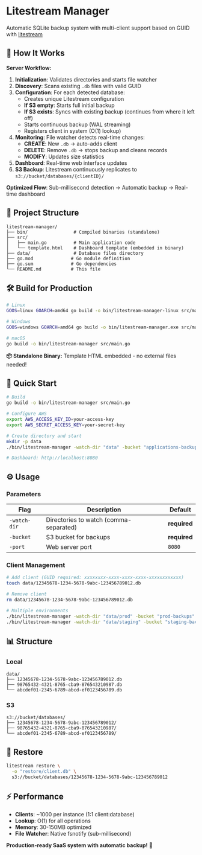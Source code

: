 # Litestream Manager

Automatic SQLite backup system with multi-client support based on GUID with [litestream](https://github.com/benbjohnson/litestream)

## 🔄 How It Works

**Server Workflow:**

1. **Initialization**: Validates directories and starts file watcher
2. **Discovery**: Scans existing `.db` files with valid GUID
3. **Configuration**: For each detected database:
   - Creates unique Litestream configuration
   - **If S3 empty**: Starts full initial backup
   - **If S3 exists**: Syncs with existing backup (continues from where it left off)
   - Starts continuous backup (WAL streaming)
   - Registers client in system (O(1) lookup)
4. **Monitoring**: File watcher detects real-time changes:
   - **CREATE**: New `.db` → auto-adds client
   - **DELETE**: Remove `.db` → stops backup and cleans records
   - **MODIFY**: Updates size statistics
5. **Dashboard**: Real-time web interface updates
6. **S3 Backup**: Litestream continuously replicates to `s3://bucket/databases/{clientID}/`

**Optimized Flow**: Sub-millisecond detection → Automatic backup → Real-time dashboard

## 📁 Project Structure

```
litestream-manager/
├── bin/                 # Compiled binaries (standalone)
├── src/
│   ├── main.go          # Main application code
│   └── template.html    # Dashboard template (embedded in binary)
├── data/                # Database files directory
├── go.mod              # Go module definition
├── go.sum              # Go dependencies
└── README.md           # This file
```

## 🛠️ Build for Production

```bash
# Linux
GOOS=linux GOARCH=amd64 go build -o bin/litestream-manager-linux src/main.go

# Windows  
GOOS=windows GOARCH=amd64 go build -o bin/litestream-manager.exe src/main.go

# macOS
go build -o bin/litestream-manager src/main.go
```

**📦 Standalone Binary:** Template HTML embedded - no external files needed!

## 🚀 Quick Start

```bash
# Build
go build -o bin/litestream-manager src/main.go

# Configure AWS
export AWS_ACCESS_KEY_ID=your-access-key
export AWS_SECRET_ACCESS_KEY=your-secret-key

# Create directory and start
mkdir -p data
./bin/litestream-manager -watch-dir "data" -bucket "applications-backups-prod"

# Dashboard: http://localhost:8080
```

## ⚙️ Usage

### Parameters

| Flag | Description | Default |
|------|-------------|---------|
| `-watch-dir` | Directories to watch (comma-separated) | **required** |
| `-bucket` | S3 bucket for backups | **required** |
| `-port` | Web server port | `8080` |

### Client Management

```bash
# Add client (GUID required: xxxxxxxx-xxxx-xxxx-xxxx-xxxxxxxxxxxx)
touch data/12345678-1234-5678-9abc-123456789012.db

# Remove client
rm data/12345678-1234-5678-9abc-123456789012.db

# Multiple environments
./bin/litestream-manager -watch-dir "data/prod" -bucket "prod-backups"
./bin/litestream-manager -watch-dir "data/staging" -bucket "staging-backups" -port 8081
```

## 📊 Structure

### Local
```
data/
├── 12345678-1234-5678-9abc-123456789012.db
├── 98765432-4321-8765-cba9-876543210987.db
└── abcdef01-2345-6789-abcd-ef0123456789.db
```

### S3
```
s3://bucket/databases/
├── 12345678-1234-5678-9abc-123456789012/
├── 98765432-4321-8765-cba9-876543210987/
└── abcdef01-2345-6789-abcd-ef0123456789/
```

## 🔧 Restore

```bash
litestream restore \
  -o "restore/client.db" \
  s3://bucket/databases/12345678-1234-5678-9abc-123456789012
```

## ⚡ Performance

- **Clients**: ~1000 per instance (1:1 client:database)
- **Lookup**: O(1) for all operations
- **Memory**: 30-150MB optimized
- **File Watcher**: Native fsnotify (sub-millisecond)

**Production-ready SaaS system with automatic backup!** 🚀

